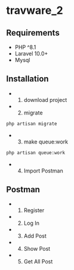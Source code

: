 # travware_2

## Requirements
- PHP ^8.1
- Laravel 10.0+
- Mysql

## Installation
- 1. download project
- 2. migrate
```bash
php artisan migrate
```
- 3. make queue:work
```bash
php artisan queue:work
```
- 4. Import Postman

## Postman
- 1. Register
- 2. Log In
- 3. Add Post
- 4. Show Post
- 5. Get All Post


